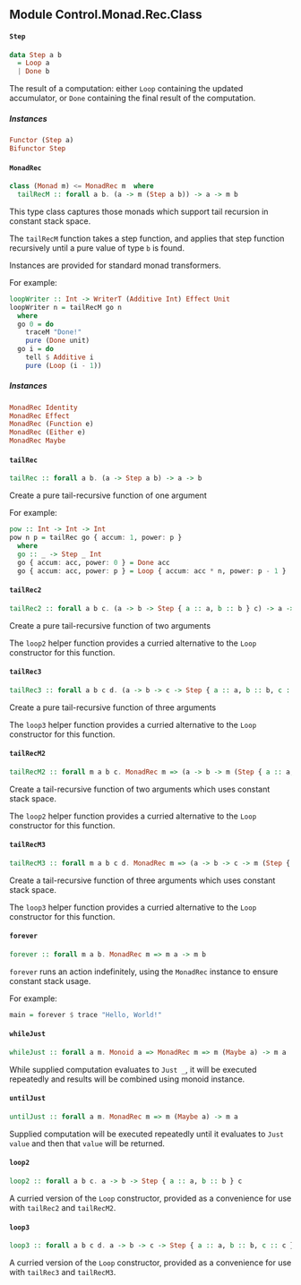 ## Module Control.Monad.Rec.Class

#### `Step`

``` purescript
data Step a b
  = Loop a
  | Done b
```

The result of a computation: either `Loop` containing the updated
accumulator, or `Done` containing the final result of the computation.

##### Instances
``` purescript
Functor (Step a)
Bifunctor Step
```

#### `MonadRec`

``` purescript
class (Monad m) <= MonadRec m  where
  tailRecM :: forall a b. (a -> m (Step a b)) -> a -> m b
```

This type class captures those monads which support tail recursion in
constant stack space.

The `tailRecM` function takes a step function, and applies that step
function recursively until a pure value of type `b` is found.

Instances are provided for standard monad transformers.

For example:

```purescript
loopWriter :: Int -> WriterT (Additive Int) Effect Unit
loopWriter n = tailRecM go n
  where
  go 0 = do
    traceM "Done!"
    pure (Done unit)
  go i = do
    tell $ Additive i
    pure (Loop (i - 1))
```

##### Instances
``` purescript
MonadRec Identity
MonadRec Effect
MonadRec (Function e)
MonadRec (Either e)
MonadRec Maybe
```

#### `tailRec`

``` purescript
tailRec :: forall a b. (a -> Step a b) -> a -> b
```

Create a pure tail-recursive function of one argument

For example:

```purescript
pow :: Int -> Int -> Int
pow n p = tailRec go { accum: 1, power: p }
  where
  go :: _ -> Step _ Int
  go { accum: acc, power: 0 } = Done acc
  go { accum: acc, power: p } = Loop { accum: acc * n, power: p - 1 }
```

#### `tailRec2`

``` purescript
tailRec2 :: forall a b c. (a -> b -> Step { a :: a, b :: b } c) -> a -> b -> c
```

Create a pure tail-recursive function of two arguments

The `loop2` helper function provides a curried alternative to the `Loop`
constructor for this function.

#### `tailRec3`

``` purescript
tailRec3 :: forall a b c d. (a -> b -> c -> Step { a :: a, b :: b, c :: c } d) -> a -> b -> c -> d
```

Create a pure tail-recursive function of three arguments

The `loop3` helper function provides a curried alternative to the `Loop`
constructor for this function.

#### `tailRecM2`

``` purescript
tailRecM2 :: forall m a b c. MonadRec m => (a -> b -> m (Step { a :: a, b :: b } c)) -> a -> b -> m c
```

Create a tail-recursive function of two arguments which uses constant stack space.

The `loop2` helper function provides a curried alternative to the `Loop`
constructor for this function.

#### `tailRecM3`

``` purescript
tailRecM3 :: forall m a b c d. MonadRec m => (a -> b -> c -> m (Step { a :: a, b :: b, c :: c } d)) -> a -> b -> c -> m d
```

Create a tail-recursive function of three arguments which uses constant stack space.

The `loop3` helper function provides a curried alternative to the `Loop`
constructor for this function.

#### `forever`

``` purescript
forever :: forall m a b. MonadRec m => m a -> m b
```

`forever` runs an action indefinitely, using the `MonadRec` instance to
ensure constant stack usage.

For example:

```purescript
main = forever $ trace "Hello, World!"
```

#### `whileJust`

``` purescript
whileJust :: forall a m. Monoid a => MonadRec m => m (Maybe a) -> m a
```

While supplied computation evaluates to `Just _`, it will be
executed repeatedly and results will be combined using monoid instance.

#### `untilJust`

``` purescript
untilJust :: forall a m. MonadRec m => m (Maybe a) -> m a
```

Supplied computation will be executed repeatedly until it evaluates
to `Just value` and then that `value` will be returned.

#### `loop2`

``` purescript
loop2 :: forall a b c. a -> b -> Step { a :: a, b :: b } c
```

A curried version of the `Loop` constructor, provided as a convenience for
use with `tailRec2` and `tailRecM2`.

#### `loop3`

``` purescript
loop3 :: forall a b c d. a -> b -> c -> Step { a :: a, b :: b, c :: c } d
```

A curried version of the `Loop` constructor, provided as a convenience for
use with `tailRec3` and `tailRecM3`.


